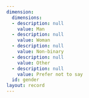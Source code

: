 ```yaml
---
dimension:
  dimensions:
  - description: null
    value: Man
  - description: null
    value: Woman
  - description: null
    value: Non-binary
  - description: null
    value: Other
  - description: null
    value: Prefer not to say
  id: gender
layout: record
---
```

